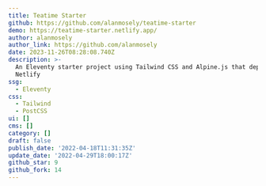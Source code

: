 ```yaml
---
title: Teatime Starter
github: https://github.com/alanmosely/teatime-starter
demo: https://teatime-starter.netlify.app/
author: alanmosely
author_link: https://github.com/alanmosely
date: 2023-11-26T08:28:08.740Z
description: >-
  An Eleventy starter project using Tailwind CSS and Alpine.js that deploys to
  Netlify
ssg:
  - Eleventy
css:
  - Tailwind
  - PostCSS
ui: []
cms: []
category: []
draft: false
publish_date: '2022-04-18T11:31:35Z'
update_date: '2022-04-29T18:00:17Z'
github_star: 9
github_fork: 14
---
```


